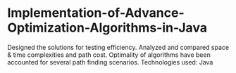 # Implementation-of-Advance-Optimization-Algorithms-in-Java
  Designed the solutions for testing efficiency. Analyzed and compared space & time complexities and path cost.  Optimality of algorithms have been accounted for several path finding scenarios. Technologies used: Java
